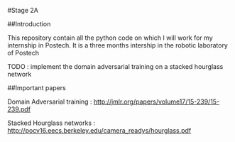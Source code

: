 #Stage 2A

##Introduction

This repository contain all the python code on which I will work for 
my internship in Postech. It is a three months intership in the robotic 
laboratory of Postech 


TODO : implement the domain adversarial training on a stacked hourglass network


##Important papers

Domain Adversarial training :
http://jmlr.org/papers/volume17/15-239/15-239.pdf

Stacked Hourglass networks :
http://pocv16.eecs.berkeley.edu/camera_readys/hourglass.pdf

